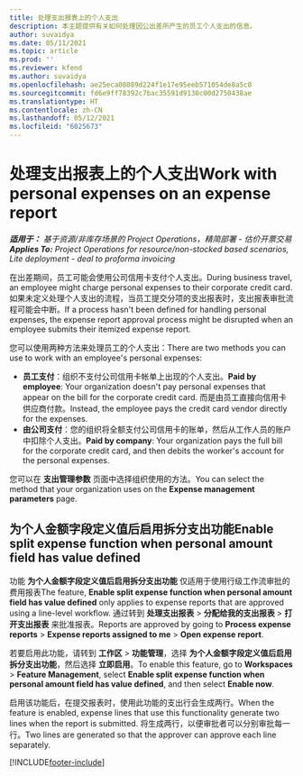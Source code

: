 ```yaml
---
title: 处理支出报表上的个人支出
description: 本主题提供有关如何处理因公出差所产生的员工个人支出的信息。
author: suvaidya
ms.date: 05/11/2021
ms.topic: article
ms.prod: ''
ms.reviewer: kfend
ms.author: suvaidya
ms.openlocfilehash: ae25eca08089d224f1e17e95eeb571054de8a5c0
ms.sourcegitcommit: fd6e9ff78392c7bac35591d9130c00d2750438ae
ms.translationtype: HT
ms.contentlocale: zh-CN
ms.lasthandoff: 05/12/2021
ms.locfileid: "6025673"
---
```

# <a name="work-with-personal-expenses-on-an-expense-report"></a><span data-ttu-id="ba10a-103">处理支出报表上的个人支出</span><span class="sxs-lookup"><span data-stu-id="ba10a-103">Work with personal expenses on an expense report</span></span>

<span data-ttu-id="ba10a-104">_**适用于：** 基于资源/非库存场景的 Project Operations，精简部署 - 估价开票交易_</span><span class="sxs-lookup"><span data-stu-id="ba10a-104">_**Applies To:** Project Operations for resource/non-stocked based scenarios, Lite deployment - deal to proforma invoicing_</span></span>

<span data-ttu-id="ba10a-105">在出差期间，员工可能会使用公司信用卡支付个人支出。</span><span class="sxs-lookup"><span data-stu-id="ba10a-105">During business travel, an employee might charge personal expenses to their corporate credit card.</span></span> <span data-ttu-id="ba10a-106">如果未定义处理个人支出的流程，当员工提交分项的支出报表时，支出报表审批流程可能会中断。</span><span class="sxs-lookup"><span data-stu-id="ba10a-106">If a process hasn't been defined for handling personal expenses, the expense report approval process might be disrupted when an employee submits their itemized expense report.</span></span>

<span data-ttu-id="ba10a-107">您可以使用两种方法来处理员工的个人支出：</span><span class="sxs-lookup"><span data-stu-id="ba10a-107">There are two methods you can use to work with an employee's personal expenses:</span></span>

  - <span data-ttu-id="ba10a-108">**员工支付**：组织不支付公司信用卡帐单上出现的个人支出。</span><span class="sxs-lookup"><span data-stu-id="ba10a-108">**Paid by employee**: Your organization doesn't pay personal expenses that appear on the bill for the corporate credit card.</span></span> <span data-ttu-id="ba10a-109">而是由员工直接向信用卡供应商付款。</span><span class="sxs-lookup"><span data-stu-id="ba10a-109">Instead, the employee pays the credit card vendor directly for the expenses.</span></span> 
  - <span data-ttu-id="ba10a-110">**由公司支付**：您的组织将全额支付公司信用卡的账单，然后从工作人员的账户中扣除个人支出。</span><span class="sxs-lookup"><span data-stu-id="ba10a-110">**Paid by company**: Your organization pays the full bill for the corporate credit card, and then debits the worker's account for the personal expenses.</span></span>

<span data-ttu-id="ba10a-111">您可以在 **支出管理参数** 页面中选择组织使用的方法。</span><span class="sxs-lookup"><span data-stu-id="ba10a-111">You can select the method that your organization uses on the **Expense management parameters** page.</span></span>


## <a name="enable-split-expense-function-when-personal-amount-field-has-value-defined"></a><span data-ttu-id="ba10a-112">为个人金额字段定义值后启用拆分支出功能</span><span class="sxs-lookup"><span data-stu-id="ba10a-112">Enable split expense function when personal amount field has value defined</span></span>

<span data-ttu-id="ba10a-113">功能 **为个人金额字段定义值后启用拆分支出功能** 仅适用于使用行级工作流审批的费用报表</span><span class="sxs-lookup"><span data-stu-id="ba10a-113">The feature, **Enable split expense function when personal amount field has value defined** only applies to expense reports that are approved using a line-level workflow.</span></span> <span data-ttu-id="ba10a-114">通过转到 **处理支出报表** > **分配给我的支出报表** > **打开支出报表** 来批准报表。</span><span class="sxs-lookup"><span data-stu-id="ba10a-114">Reports are approved by going to **Process expense reports** > **Expense reports assigned to me** > **Open expense report**.</span></span> 

<span data-ttu-id="ba10a-115">若要启用此功能，请转到 **工作区** > **功能管理**，选择 **为个人金额字段定义值后启用拆分支出功能**，然后选择 **立即启用**。</span><span class="sxs-lookup"><span data-stu-id="ba10a-115">To enable this feature, go to **Workspaces** > **Feature Management**, select **Enable split expense function when personal amount field has value defined**, and then select **Enable now**.</span></span> 

<span data-ttu-id="ba10a-116">启用该功能后，在提交报表时，使用此功能的支出行会生成两行。</span><span class="sxs-lookup"><span data-stu-id="ba10a-116">When the feature is enabled, expense lines that use this functionality generate two lines when the report is submitted.</span></span> <span data-ttu-id="ba10a-117">将生成两行，以便审批者可以分别审批每一行。</span><span class="sxs-lookup"><span data-stu-id="ba10a-117">Two lines are generated so that the approver can approve each line separately.</span></span>


[!INCLUDE[footer-include](../includes/footer-banner.md)]

